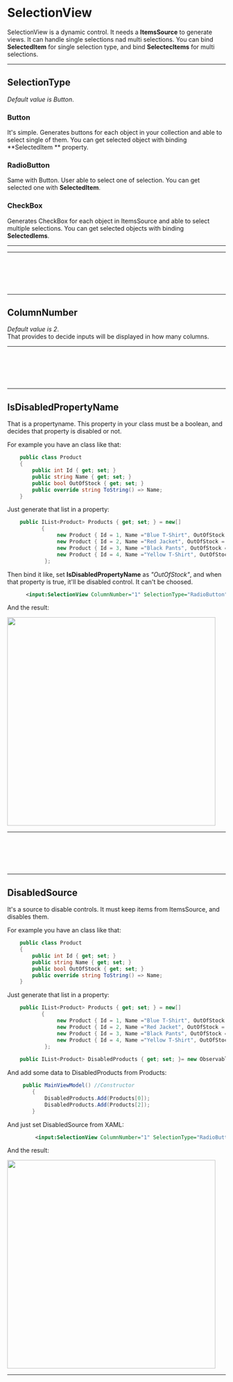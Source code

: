 # SelectionView
SelectionView is a dynamic control. It needs a **ItemsSource** to generate views.
It can handle single selections nad multi selections. You can bind **SelectedItem** for single selection type,
and bind  **SelectecItems** for multi selections.

<hr />

## SelectionType
*Default value is Button*.
### Button
It's simple. Generates buttons for each object in your collection and able to select single of them.
You can get selected object with binding **SelectedItem ** property.

### RadioButton
Same with Button. User able to select one of selection. You can get selected one with **SelectedItem**.

### CheckBox
Generates CheckBox for each object in ItemsSource and able to select multiple selections.
You can get selected objects with binding **SelectedIems**.

<hr/>
<hr />
<br />
<br />
<br />
<br />
<hr />

## ColumnNumber

*Default value is 2*. <br />
That provides to decide inputs will be displayed in how many columns. 
<hr />
<br />
<br />
<br />
<br />
<hr />

## IsDisabledPropertyName
That is a propertyname. This property in your class must be a boolean, and decides that property is disabled or not.

 For example you have an class like that:


```csharp
    public class Product
    {
        public int Id { get; set; }
        public string Name { get; set; }
        public bool OutOfStock { get; set; }
        public override string ToString() => Name;
    }
```

Just generate that list in a property:


```csharp
    public IList<Product> Products { get; set; } = new[]
           {
                new Product { Id = 1, Name ="Blue T-Shirt", OutOfStock = false },
                new Product { Id = 2, Name ="Red Jacket", OutOfStock = false },
                new Product { Id = 3, Name ="Black Pants", OutOfStock = true },
                new Product { Id = 4, Name ="Yellow T-Shirt", OutOfStock = false },
            };
```

Then bind it like, set **IsDisabledPropertyName** as *"OutOfStock"*, and when that property is true, it'll be disabled control. It can't be choosed.


```xml
      <input:SelectionView ColumnNumber="1" SelectionType="RadioButton" ItemsSource="{Binding Products}" IsDisabledPropertyName="OutOfStock" />

```

And the result:

<img src="https://scontent-frx5-1.xx.fbcdn.net/v/t1.15752-0/p280x280/37340493_2014315578579545_5894925369189859328_n.png?_nc_cat=0&oh=d8942e7bb79f86ff32d54b6aa1e1eb7f&oe=5BC5875B" height="480" />

<hr />
<br />
<br />
<br />
<br />
<hr />

## DisabledSource
It's a source to disable controls. It must keep items from ItemsSource, and disables them.

For example you have an class like that:


```csharp
    public class Product
    {
        public int Id { get; set; }
        public string Name { get; set; }
        public bool OutOfStock { get; set; }
        public override string ToString() => Name;
    }
```

Just generate that list in a property:


```csharp
    public IList<Product> Products { get; set; } = new[]
           {
                new Product { Id = 1, Name ="Blue T-Shirt", OutOfStock = false },
                new Product { Id = 2, Name ="Red Jacket", OutOfStock = false },
                new Product { Id = 3, Name ="Black Pants", OutOfStock = true },
                new Product { Id = 4, Name ="Yellow T-Shirt", OutOfStock = false },
            };
        
    public IList<Product> DisabledProducts { get; set; }= new ObservableCollection<Product>();
```

And add some data to DisabledProducts from Products:


```csharp
     public MainViewModel() //Constructor
        {
            DisabledProducts.Add(Products[0]);
            DisabledProducts.Add(Products[2]);
        }
```

And just set DisabledSource from XAML:

```xml
         <input:SelectionView ColumnNumber="1" SelectionType="RadioButton" ItemsSource="{Binding Products}" DisabledSource="{Binding DisabledProducts}" />
```

And the result:

<img src="https://scontent.xx.fbcdn.net/v/t1.15752-0/p280x280/37242386_2014329231911513_6608474343640924160_n.png?_nc_cat=0&_nc_ad=z-m&_nc_cid=0&oh=9f45eb89a8bdb1f31b1641732c11b9e2&oe=5BDE9D13" height="480" />
<hr />
<br />
<br />
<br />
<br />



